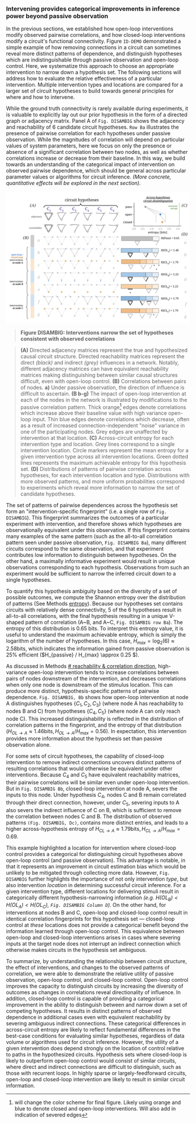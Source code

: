 ### Intervening provides categorical improvements in inference power beyond passive observation

In the previous sections, we established how open-loop interventions modify observed pairwise correlations, and how closed-loop interventions modify a circuit's functional connectivity. Figure `ID-DEMO` demonstrated a simple example of how removing connections in a circuit can sometimes reveal more distinct patterns of dependence, and distinguish hypotheses which are indistinguishable through passive observation and open-loop control. Here, we systematize this approach to choose an appropriate intervention to narrow down a hypothesis set. The following sections will address how to evaluate the relative effectiveness of a particular intervention. <!-- NOTE: focusing on step 3 of steps of inference.--> Multiple intervention types and locations are compared for a larger set of circuit hypotheses to build towards general principles for where and how to intervene.

While the ground truth connectivity is rarely available during experiments, it is valuable to explicitly lay out our prior hypothesis in the form of a directed graph or adjacency matrix. Panel A of `Fig. DISAMBIG` shows the adjacency and reachability of 6 candidate circuit hypotheses. `Row Ba` illustrates the presence of pairwise correlation for each hypotheses under passive observation. While the magnitudes of correlation will depend on particular values of system parameters, here we focus on only the presence or absence of a significant correlation between two nodes, as well as whether correlations increase or decrease from their baseline. In this way, we build towards an understanding of the categorical impact of intervention on observed pairwise dependence, which should be general across particular parameter values or algorithms for circuit inference. *(More concrete, quantitative effects will be explored in the next section).*

<!-- 
see 
/code/analyze_hypothesis_entropy.py 
and 
/code/network_pattern_entropy.py

H {5xA, 1xB}        = 0.650
H {3xA, 2xB, 1xC} ) = 1.4591
H {4,1,1}           = 1.2516
H {3,1,1,1}         = 1.7925
log2(6)             = 2.58496

0.650 / log2(6) = 0.2514543247
-->
<a id="fig-disambig"></a>
<!-- NOTE: source [google drawing](https://docs.google.com/drawings/d/1CBp1MhOW7OGNuBvo7OkIuzqnq8kmN8EEX_AkFuKpVtM/edit)* -->
![](/figures/core_figure_sketches/circuit_entropy_sketch.png)

> **Figure DISAMBIG: Interventions narrow the set of hypotheses consistent with observed correlations** 

> **(A)** Directed adjacency matrices represent the true and hypothesized causal circuit structure. Directed reachability matrices represent the direct *(black)* and indirect *(grey)* influences in a network. Notably, different adjacency matrices can have equivalent reachability matrices making distinguishing between similar causal structures difficult, even with open-loop control.
> **(B)** Correlations between pairs of nodes. **a)** Under passive observation, the direction of influence is difficult to ascertain. 
> **(B b-g)** The impact of open-loop intervention at each of the nodes in the network is illustrated by modifications to the passive correlation pattern. Thick orange[^edge_color] edges denote correlations which increase above their baseline value with high variance open-loop input. Thin blue edges denote correlations which decrease, often as a result of increased connection-independent "noise" variance in one of the participating nodes. Grey edges are unaffected by intervention at that location.
> **(C)** Across-circuit entropy for each intervention type and location. Grey lines correspond to a single intervention location. Circle markers represent the mean entropy for a given intervention type across all intervention locations. Green dotted lines represents the maximum achievable entropy for this hypothesis set.
**(D)** Distributions of patterns of pairwise correlation across hypotheses, for each intervention location and type. Distributions with more observed patterns, and more uniform probabilities correspond to experiments which reveal more information to narrow the set of candidate hypotheses.

<!-- NOTE: potentially useful raw text from "steps of inference"
A useful experiment (intervention) is one which produces highly distinct outcomes when applied to each of the hypothesized circuits, while an experiment which produces the same outcome across all hypothesized circuits would be redundant.     Before collecting experimental data we do not know the ground-truth circuit with certainty, therefore it is useful to understand the range of possible observed patterns of dependence. To distill this range of possibilities to a make a decision about which intervention to apply, it is also useful to summarize the expected information we would gain about circuit identity across the range of hypotheses. (across columns of Fig.DISAMBIG) >-Here we generalize across specific values of synaptic weights and divide observed patterns into categories: increased correlation, decreased correlation, no correlation. -->

The set of patterns of pairwise dependences across the hypothesis set  form an "intervention-specific fingerprint" (i.e. a single row of `Fig. DISAMBIG`). This fingerprint summarizes the outcomes of a particular experiment with intervention, and therefore shows which hypotheses are observationally equivalent under this observation. If this fingerprint contains many examples of the same pattern (such as the all-to-all correlation pattern seen under passive observation, `Fig. DISAMBIG Ba`), many different circuits correspond to the same observation, and that experiment contributes low information to distinguish between hypotheses. On the other hand, a maximally informative experiment would result in unique observations corresponding to each hypothesis. Observations from such an experiment would be sufficient to narrow the inferred circuit down to a single hypotheses.

To quantify this hypothesis ambiguity based on the diversity of a set of possible outcomes, we compute the Shannon entropy over the distribution of patterns (See Methods [entropy](#methods-entropy)). Because our hypotheses set contains circuits with relatively dense connectivity, 5 of the 6 hypotheses result in all-to-all correlations, with the final hypothesis resulting in a unique V-shaped pattern of correlation (A~B, and A~C, `Fig. DISAMBIG row Ba`). The entropy of this distribution is 0.65 bits. To interpret this entropy value, it is useful to understand the maximum achievable entropy, which is simply the logarithm of the number of hypotheses. In this case, $H_{max} = \log_2(6)\approx 2.58 \text{bits}$, which indicates the information gained from passive observation is 25% efficient ($H_{passive} / H_{max} \approx 0.25 $). 

As discussed in  Methods [# reachability & correlation direction](/section_content/methods_coreach_sign.md), high-variance open-loop intervention tends to increase correlations between pairs of nodes downstream of the intervention, and decreases correlations when only one node is downstream of the stimulus location. This can produce more distinct, hypothesis-specific patterns of pairwise dependence. `Fig. DISAMBIG, Bb` shows how open-loop intervention at node A distinguishes hypotheses $\{C_1,C_2,C_3\}$ (where node A has reachability to nodes B and C) from hypotheses $\{C_4,C_5\}$ (where node A can only reach node C). This increased distinguishability is reflected in the distribution of correlation patterns in the fingerprint, and the entropy of that distribution $(H_{OL→A} \approx 1.46 \text{bits}, H_{OL→A}/H_{max} = 0.56)$. In expectation, this intervention provides more information about the hypothesis set than passive observation alone.

For some sets of circuit hypotheses, the capability of closed-loop intervention to remove indirect connections uncovers distinct patterns of resulting correlations that would otherwise be equivalent under other interventions. Because $C_4$ and $C_5$ have equivalent reachability matrices, their pairwise correlations will be similar even under open-loop intervention. But in `Fig. DISAMBIG Bb`, closed-loop intervention at node A, severs the inputs to this node. Under hypothesis $C_4$, nodes C and B remain correlated through their direct connection, however, under $C_5$, severing inputs to A also severs the indirect influence of C on B, which is sufficient to remove the correlation between nodes C and B. The distribution of observed patterns `(Fig. DISAMBIG, Dc)`, contains more distinct entries, and leads to a higher across-hypothesis entropy of $H_{CL→A} \approx 1.79 \text{bits}, H_{CL→A}/H_{max} = 0.69$.

This example highlighted a location for intervention where closed-loop control provides a categorical for distinguishing circuit hypotheses above open-loop control (and passive observation). This advantage is notable, in that it represents an improvement in circuit estimation bias which would be unlikely to be mitigated through collecting more data. However, `Fig. DISAMBIG` further highlights the importance of not only intervention *type*, but also intervention *location* in determining successful circuit inference. For a given intervention type, different locations for delivering stimuli result in categorically different hypothesis-narrowing information *(e.g. $H(OL_B) < H(OL_A) < H(OL_C)$, `Fig. DISAMBIG Column D`)*. On the other hand, for interventions at nodes B and C, open-loop and closed-loop control result in identical correlation fingerprints for this hypothesis set &mdash; closed-loop control at *these* locations does not provide a categorical benefit beyond the information learned through open-loop control. This equivalence between open-loop and closed-loop interventions arises in cases where severing inputs at the target node does not interrupt an indirect connection which otherwise makes circuits in the hypothesis set ambiguous.

To summarize, by understanding the relationship between circuit structure, the effect of interventions, and changes to the observed patterns of correlation, we were able to demonstrate the relative utility of passive observation, open-loop control, and closed-loop control. Open-loop control improves the capacity to distinguish circuits by increasing the diversity of outcomes as changes in correlations reveal directionality of influence. In addition, closed-loop control is capable of providing a categorical improvement in the ability to distinguish between and narrow down a set of competing hypotheses. It results in distinct patterns of observed dependence in additional cases even with equivalent reachability by severing ambiguous indirect connections. These categorical differences in across-circuit entropy are likely to reflect fundamental differences in the best-case conditions for evaluating similar hypotheses, regardless of data volume or algorithms used for circuit inference. However, the utility of a given intervention does depend strongly on the location of control relative to paths in the hypothesized circuits. Hypothesis sets where closed-loop is likely to outperform open-loop control would consist of similar circuits, where direct and indirect connections are difficult to distinguish, such as those with recurrent loops. In highly sparse or largely-feedforward circuits, open-loop and closed-loop intervention are likely to result in similar circuit information.



<!--
TODO:
text for choosing an intervention ... 
could go here OR wait until discussion, since we don't use it
-->

<!-- NOTE: text from steps of inference (may consider re-grabbing)
Here, we describe a “greedy” approach for choosing an effective single-node intervention, but extending the approach above to predict joint entropy would allow a joint or sequential experimental design which would be optimal over multiple interventions. >- possible interventions consist of open-loop and closed-loop stim at each of N nodes > - but more constraints on the set of interventions can easily be incorporated at this stage

For selecting the first intervention type and location, we propose choosing the intervention which results in the maximum expected circuit information, that is:
 -->

<!-- 
- purpose of the figure 
  - conclusion: stronger intervention facilitates disambiguating equivalent hypotheses
    - more distinct patterns in a row 
    - few hypotheses have equivalent patterns
- explain distribution across hypothesis for a given intervention
  - build intuition for "more different circuits = better inference" 
  -->



<!--
**Why does closed-loop control provide a categorical advantage?** 
*Because it severs indirect links*
!!!! - Explain why closed-loop helps - link severing
-->

<!--
NOTE:
is this redundant with intro?`
`needs to be backed here up by aggregate results?`
-->

<!-- TODO:  **SUMMARY**
- reachability can anticipate what open-loop buys 
- modified reachability anticipates what closed-loop buys 
- benefit should be inference-algorithm agnostic

- Where you intervene matters!

- closed-loop doesnt always help 

- this is especially relevant in recurrently connected networks where the reachability matrix becomes more dense. 

- more stuff is connected to other stuff, so there are more indirect connections, and the resulting correlations look more similar (more circuits in the equivalence class)

- patterns of correlation become more specific with increasing intervention strength 
  - more severed links → more unique adjacency-specific patterns of correlation  
  
> **Where you intervene**[^where_place] strongly determines the inference power of your experiment.
> **secondary point:** having (binary) prediction helps capture this relationship

-->

<!-- [^node_repr]: nodes in such a graphical model may represent populations of neurons, distinct cell-types, different regions within the brain, or components of a latent variable represented in the brain. -->

[^edge_color]: will change the color scheme for final figure. Likely using orange and blue to denote closed and open-loop interventions. Will also add in indication of severed edges




<!-- 
NOTE: see also todo items at end of 
/section_content/results_impact_variance.md

TODO:
- [ ] comparison signs in rows of DISAMBIG figure
- [ ] merge from "box style" where entire story is in caption, to having something in body of results text 
- [ ] write "explain why CL is better" section, ? exile it to discussion section?
- [ ] connect DISAMBIG caption to quantitative variance explanation section

NOTE: from matt
- [super minor] First part of fig DISAMBIG: subsections (A) through (C) work really well
- [super minor] in caption for (D-F): "modifications to the passive correlation pattern" is a bit confusing in the context of open-loop intervention
- [super minor] also in caption for (D-F): really like "intervention-specific fingerprint" terminology. The last sentence of the (D-F) caption really hits the message home, possible to emphasize that this is the take-home message earlier?
- [narrative/organization] fig DISAMBIG feels really example-y, more like a proof of concept than 'results.' The writing in Sec 5.1.1 also has this flavor, like it could be in a methods section. (The plot in the top right feels much more results-ey.) Not necessarily a bad thing, maybe just a consideration for thinking about article vs perspective flavor.
-->